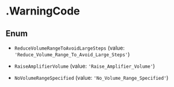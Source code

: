 # .WarningCode

## Enum


* `ReduceVolumeRangeToAvoidLargeSteps` (value: `'Reduce_Volume_Range_To_Avoid_Large_Steps'`)

* `RaiseAmplifierVolume` (value: `'Raise_Amplifier_Volume'`)

* `NoVolumeRangeSpecified` (value: `'No_Volume_Range_Specified'`)


